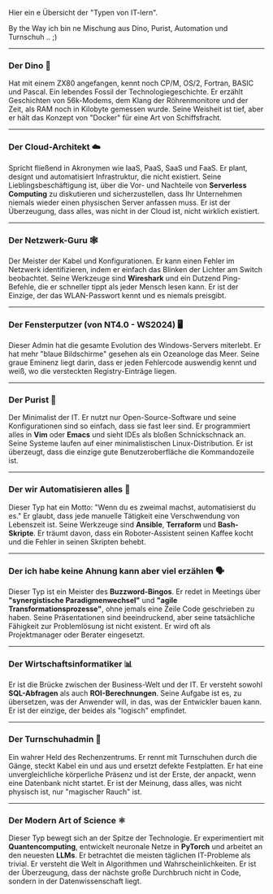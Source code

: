 Hier ein e Übersicht der "Typen von IT-lern".

By the Way ich bin ne Mischung aus Dino, Purist, Automation und Turnschuh .. ;)

---

### **Der Dino 🦖**

Hat mit einem ZX80 angefangen, kennt noch CP/M, OS/2, Fortran, BASIC und Pascal. Ein lebendes Fossil der Technologiegeschichte. Er erzählt Geschichten von 56k-Modems, dem Klang der Röhrenmonitore und der Zeit, als RAM noch in Kilobyte gemessen wurde. Seine Weisheit ist tief, aber er hält das Konzept von "Docker" für eine Art von Schiffsfracht.

---

### **Der Cloud-Architekt ☁️**

Spricht fließend in Akronymen wie IaaS, PaaS, SaaS und FaaS. Er plant, designt und automatisiert Infrastruktur, die nicht existiert. Seine Lieblingsbeschäftigung ist, über die Vor- und Nachteile von **Serverless Computing** zu diskutieren und sicherzustellen, dass Ihr Unternehmen niemals wieder einen physischen Server anfassen muss. Er ist der Überzeugung, dass alles, was nicht in der Cloud ist, nicht wirklich existiert. 

---

### **Der Netzwerk-Guru 🕸️**

Der Meister der Kabel und Konfigurationen. Er kann einen Fehler im Netzwerk identifizieren, indem er einfach das Blinken der Lichter am Switch beobachtet. Seine Werkzeuge sind **Wireshark** und ein Dutzend Ping-Befehle, die er schneller tippt als jeder Mensch lesen kann. Er ist der Einzige, der das WLAN-Passwort kennt und es niemals preisgibt.

---

### **Der Fensterputzer (von NT4.0 - WS2024) 🖥️**

Dieser Admin hat die gesamte Evolution des Windows-Servers miterlebt. Er hat mehr "blaue Bildschirme" gesehen als ein Ozeanologe das Meer. Seine graue Eminenz liegt darin, dass er jeden Fehlercode auswendig kennt und weiß, wo die versteckten Registry-Einträge liegen.

---

### **Der Purist 🌿**

Der Minimalist der IT. Er nutzt nur Open-Source-Software und seine Konfigurationen sind so einfach, dass sie fast leer sind. Er programmiert alles in **Vim** oder **Emacs** und sieht IDEs als bloßen Schnickschnack an. Seine Systeme laufen auf einer minimalistischen Linux-Distribution. Er ist überzeugt, dass die einzige gute Benutzeroberfläche die Kommandozeile ist.

---

### **Der wir Automatisieren alles 🤖**

Dieser Typ hat ein Motto: "Wenn du es zweimal machst, automatisierst du es." Er glaubt, dass jede manuelle Tätigkeit eine Verschwendung von Lebenszeit ist. Seine Werkzeuge sind **Ansible**, **Terraform** und **Bash-Skripte**. Er träumt davon, dass ein Roboter-Assistent seinen Kaffee kocht und die Fehler in seinen Skripten behebt.

---

### **Der ich habe keine Ahnung kann aber viel erzählen 🗣️**

Dieser Typ ist ein Meister des **Buzzword-Bingos**. Er redet in Meetings über **"synergistische Paradigmenwechsel"** und **"agile Transformationsprozesse"**, ohne jemals eine Zeile Code geschrieben zu haben. Seine Präsentationen sind beeindruckend, aber seine tatsächliche Fähigkeit zur Problemlösung ist nicht existent. Er wird oft als Projektmanager oder Berater eingesetzt.

---

### **Der Wirtschaftsinformatiker 📊**

Er ist die Brücke zwischen der Business-Welt und der IT. Er versteht sowohl **SQL-Abfragen** als auch **ROI-Berechnungen**. Seine Aufgabe ist es, zu übersetzen, was der Anwender will, in das, was der Entwickler bauen kann. Er ist der einzige, der beides als "logisch" empfindet.

---

### **Der Turnschuhadmin 👟**

Ein wahrer Held des Rechenzentrums. Er rennt mit Turnschuhen durch die Gänge, steckt Kabel ein und aus und ersetzt defekte Festplatten. Er hat eine unvergleichliche körperliche Präsenz und ist der Erste, der anpackt, wenn eine Datenbank nicht startet. Er ist der Meinung, dass alles, was nicht physisch ist, nur "magischer Rauch" ist.

---

### **Der Modern Art of Science ⚛️**

Dieser Typ bewegt sich an der Spitze der Technologie. Er experimentiert mit **Quantencomputing**, entwickelt neuronale Netze in **PyTorch** und arbeitet an den neuesten **LLMs**. Er betrachtet die meisten täglichen IT-Probleme als trivial. Er versteht die Welt in Algorithmen und Wahrscheinlichkeiten. Er ist der Überzeugung, dass der nächste große Durchbruch nicht in Code, sondern in der Datenwissenschaft liegt.


